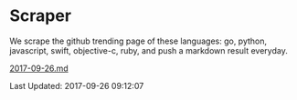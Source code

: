 # Scraper

We scrape the github trending page of these languages: go, python, javascript, swift, objective-c, ruby, and push a markdown result everyday.

[2017-09-26.md](https://github.com/henson/Scraper/blob/master/2017-09-26.md)

Last Updated: 2017-09-26 09:12:07